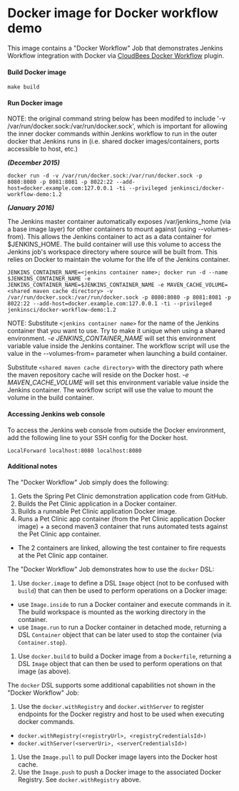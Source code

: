 Docker image for Docker workflow demo
=====================================
This image contains a "Docker Workflow" Job that demonstrates Jenkins Workflow integration
with Docker via [CloudBees Docker Workflow](https://wiki.jenkins-ci.org/display/JENKINS/CloudBees+Docker+Workflow+Plugin) plugin.

#### Build Docker image
```
make build
```

#### Run Docker image
NOTE: the original command string below has been modifed to include '-v /var/run/docker.sock:/var/run/docker.sock', which is important for allowing the inner docker commands within Jenkins workflow to run in the outer docker that Jenkins runs in (i.e. shared docker images/containers, ports accessible to host, etc.)

**_(December 2015)_**
```
docker run -d -v /var/run/docker.sock:/var/run/docker.sock -p 8080:8080 -p 8081:8081 -p 8022:22 --add-host=docker.example.com:127.0.0.1 -ti --privileged jenkinsci/docker-workflow-demo:1.2

```

**_(January 2016)_**

The Jenkins master container automatically exposes /var/jenkins_home (via a base image layer) for other containers
to mount against (using --volumes-from).  This allows the Jenkins container to act as a data container
for $JENKINS_HOME.  The build container will use this volume to access the Jenkins job's workspace directory where
source will be built from.  This relies on Docker to maintain the volume for the life of the Jenkins container.
```
JENKINS_CONTAINER_NAME=<jenkins container name>; docker run -d --name $JENKINS_CONTAINER_NAME -e JENKINS_CONTAINER_NAME=$JENKINS_CONTAINER_NAME -e MAVEN_CACHE_VOLUME=<shared maven cache directory> -v /var/run/docker.sock:/var/run/docker.sock -p 8080:8080 -p 8081:8081 -p 8022:22 --add-host=docker.example.com:127.0.0.1 -ti --privileged jenkinsci/docker-workflow-demo:1.2
```
NOTE:
Substitute `<jenkins container name>` for the name of the Jenkins container that you want to use.  Try to make it unique when using a shared environment.
*-e JENKINS_CONTAINER_NAME* will set this environment variable value inside the Jenkins container.  The workflow script
will use the value in the --volumes-from= parameter when launching a build container.


Substitute `<shared maven cache directory>` with the directory path where the maven repository cache will reside on the Docker host.
*-e MAVEN_CACHE_VOLUME* will set this environment variable value inside the Jenkins container.  The workflow script
will use the value to mount the volume in the build container.

#### Accessing Jenkins web console
To access the Jenkins web console from outside the Docker environment, add the following line to your SSH config for the Docker host.
```
LocalForward localhost:8080 localhost:8080
```

#### Additional notes
The "Docker Workflow" Job simply does the following:

1. Gets the Spring Pet Clinic demonstration application code from GitHub.
1. Builds the Pet Clinic application in a Docker container.
1. Builds a runnable Pet Clinic application Docker image.
1. Runs a Pet Clinic app container (from the Pet Clinic application Docker image) + a second maven3 container that runs automated tests against the Pet Clinic app container.
  * The 2 containers are linked, allowing the test container to fire requests at the Pet Clinic app container.

The "Docker Workflow" Job demonstrates how to use the `docker` DSL:

1. Use `docker.image` to define a DSL `Image` object (not to be confused with `build`) that can then be used to perform operations on a Docker image:
  * use `Image.inside` to run a Docker container and execute commands in it. The build workspace is mounted as the working directory in the container.
  * use `Image.run` to run a Docker container in detached mode, returning a DSL `Container` object that can be later used to stop the container (via `Container.stop`).
1. Use `docker.build` to build a Docker image from a `Dockerfile`, returning a DSL `Image` object that can then be used to perform operations on that image (as above). 
  
The `docker` DSL supports some additional capabilities not shown in the "Docker Workflow" Job:
  
1. Use the `docker.withRegistry` and `docker.withServer` to register endpoints for the Docker registry and host to be used when executing docker commands.
  * `docker.withRegistry(<registryUrl>, <registryCredentialsId>)`
  * `docker.withServer(<serverUri>, <serverCredentialsId>)` 
1. Use the `Image.pull` to pull Docker image layers into the Docker host cache.
1. Use the `Image.push` to push a Docker image to the associated Docker Registry. See `docker.withRegistry` above. 
